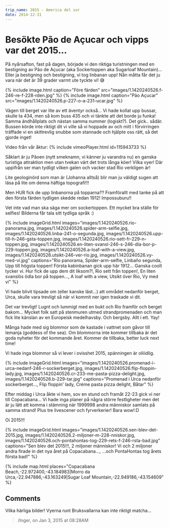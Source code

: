 ```yaml
---
trip_name: 2015 - America del sur
date: 2014-12-31
---
```


# Besökte Pão de Açucar och vipps var det 2015...

På nyårsafton, fast på dagen, började vi den riktiga turistningen med en bestigning av Pão de Açucar (aka Sockertoppen aka Sugarloaf Mountain)... Eller ja bestigning och bestigning, vi tog linbanan upp! Nån måtta får det ju vara när det är 39 grader varmt ute tyckte vi! 😅

{% include image.html caption="Före färden" src="images/1.1420240526.f-246-re-f-228-rden.jpg" %}
{% include image.html caption="Pão Açucar" src="images/1.1420240526.p-227-o-a-231-ucar.jpg" %}

Vägen till berget var lite av ett äventyr också... Vi hade kollat upp bussar, skulle ta 434, men så kom buss 435 och vi tänkte att det borde ju funka! Samma ändhållplats och nästan samma nummer (logiskt?). Det gick.. sådär. Bussen körde inte riktigt dit vi ville så vi hoppade av och mitt i förvirringen träffade vi en skittrevlig snubbe som stannade och hjälpte oss rätt, så det gjorde inget!

Video från vår åktur:
{% include vimeoPlayer.html id=115943733 %}

Såklart är ju Pãoen (nytt smeknamn, vi känner ju varandra nu) en ganska turistiga attraktion men utan tvekan värt det trots långa köer! Vilka vyer! Där uppifrån ser man tydligt vilken galen och vacker stad Rio verkligen är!

Lite geologinörd som man är (Johanna alltså) blir man ju väldigt sugen att läsa på lite om denna häftiga topografi!!!

Men HUR fick de upp linbanorna på topparna?? Framförallt med tanke på att den första färden tydligen skedde redan 1912! Impossuburu!!

Vet inte vad man ska säga mer om sockertoppen. Ett mycket bra ställe för selfies! Bilderna får tala sitt tydliga språk :)

{% include imageGrid.html
  images="images/1.1420240526.rio-panorama.jpg, images/1.1420240526.spider-arm-selfie.jpg, images/1.1420240526.linba-241-o-segunda.jpg, images/1.1420240526.upp-till-h-246-gsta-toppen.jpg, images/1.1420240526.rio-sett-fr-229-n-toppen.jpg, images/1.1420240526.en-liten-svansl-246-s-246-dla-bor-p-229-toppen.jpg, images/1.1420240526.a-loaf-with-a-view.jpg, images/1.1420240526.utsikt-246-ver-rio.jpg, images/1.1420240526.vy-med-vi.jpg"
  captions="Rio panorama, Spider-arm-selfie, Linbaño segunda, Upp till högsta toppen! Första kabinbanan gick upp här 1912... Ganska coolt tycker vi. Hur fick de upp dem dit liksom?!, Rio sett från toppen!, En liten svanslös ödla bor på toppen..., A loaf with a view, Utsikt över Rio, Vy med vi"
%}

Vi hade blivit tipsade om (eller kanske läst...) att området nedanför berget, Urca, skulle vara trevligt så när vi kommit ner igen traskade vi dit.

Det var trevligt! Lugnt och lummigt med en bukt och Rio framför och berget bakom... Mycket folk satt på stenmuren utmed strandpromenaden och man fick lite känslan av en Europeisk medelhavsby. Och bergsby. Allt i ett. Yay!

Många hade med sig blommor som de kastade i vattnet som gåvor till Iemanja (goddess of the sea). Om blommorna inte kommer tillbaka är det goda nyheter för det kommande året. Kommer de tillbaka, better luck next time!

Vi hade inga blommor så vi lever i ovisshet 2015, spänningen är oliiidlig.

{% include imageGrid.html
  images="images/1.1420240526.promenad-i-urca-nedanf-246-r-sockerberget.jpg, images/1.1420240526.flip-floppin-lady.jpg, images/1.1420240526.cr-233-me-pasta-pizza-delight.jpg, images/1.1420240526.b-229-tar.jpg"
  captions="Promenad i Urca nedanför sockerberget..., Flip floppin' lady, Créme pasta pizza delight, Båtar"
%}

Efter middag i Urca åkte vi hem, sov en stund och framåt 22-23 gick vi ner till Copacabana... Vi hade inga planer på några större festligheter men det är ju lätt att komma i stämning när 1999998 andra människor samlats på samma strand! Plus tre livescener och fyrverkerier! Bara wow!:D

Oi 2015!!!

{% include imageGrid.html
  images="images/1.1420240526.sen-blev-det-2015.jpg, images/1.1420240526.2-miljoner-m-228-nniskor.jpg, images/1.1420240526.och-pontahontas-tog-229-rets-f-246-rsta-bad.jpg"
  captions="Sen blev det 2015!!!, 2 miljoner människor! Vi och 2 miljoner andra firade in det nya året på Copacabana..., ...och PontaHontas tog årets första bad!"
%}

{% include map.html places="Copacabana Beach,-22.972400,-43.184983|Morro da Urca,-22.947886,-43.163249|Sugar Loaf Mountain,-22.949186,-43.154609" %}

## Comments

Vilka härliga bilder! Vyerna runt Bruksvallarna kan inte riktigt matcha...
> /Inger, on Jan 3, 2015 at 08:28AM
